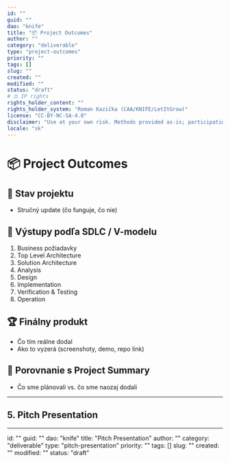 ```yaml
---
id: ""
guid: ""
dao: "knife"
title: "📦 Project Outcomes"
author: ""
category: "deliverable"
type: "project-outcomes"
priority: ""
tags: []
slug: ""
created: ""
modified: ""
status: "draft"
# ⚖️ IP rights
rights_holder_content: ""
rights_holder_system: "Roman Kazička (CAA/KNIFE/LetItGrow)"
license: "CC-BY-NC-SA-4.0"
disclaimer: "Use at your own risk. Methods provided as-is; participation is voluntary and context-aware."
locale: "sk"
---
```

# 📦 Project Outcomes

## 🔖 Stav projektu
- Stručný update (čo funguje, čo nie)  

## 🧩 Výstupy podľa SDLC / V-modelu
1. Business požiadavky  
2. Top Level Architecture  
3. Solution Architecture  
4. Analysis  
5. Design  
6. Implementation  
7. Verification & Testing  
8. Operation  

## 🏆 Finálny produkt
- Čo tím reálne dodal  
- Ako to vyzerá (screenshoty, demo, repo link)  

## 🧭 Porovnanie s Project Summary
- Čo sme plánovali vs. čo sme naozaj dodali  


---

## 5. Pitch Presentation
---
id: ""
guid: ""
dao: "knife"
title: "Pitch Presentation"
author: ""
category: "deliverable"
type: "pitch-presentation"
priority: ""
tags: []
slug: ""
created: ""
modified: ""
status: "draft"
